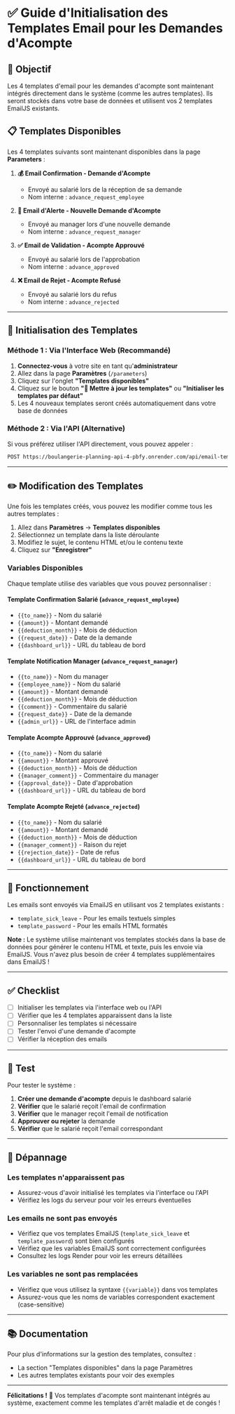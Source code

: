 # ✅ Guide d'Initialisation des Templates Email pour les Demandes d'Acompte

## 🎯 Objectif

Les 4 templates d'email pour les demandes d'acompte sont maintenant intégrés directement dans le système (comme les autres templates). Ils seront stockés dans votre base de données et utilisent vos 2 templates EmailJS existants.

## 📋 Templates Disponibles

Les 4 templates suivants sont maintenant disponibles dans la page **Parameters** :

1. **💰 Email Confirmation - Demande d'Acompte**
   - Envoyé au salarié lors de la réception de sa demande
   - Nom interne : `advance_request_employee`

2. **🔔 Email d'Alerte - Nouvelle Demande d'Acompte**
   - Envoyé au manager lors d'une nouvelle demande
   - Nom interne : `advance_request_manager`

3. **✅ Email de Validation - Acompte Approuvé**
   - Envoyé au salarié lors de l'approbation
   - Nom interne : `advance_approved`

4. **❌ Email de Rejet - Acompte Refusé**
   - Envoyé au salarié lors du refus
   - Nom interne : `advance_rejected`

---

## 🚀 Initialisation des Templates

### Méthode 1 : Via l'Interface Web (Recommandé)

1. **Connectez-vous** à votre site en tant qu'**administrateur**
2. Allez dans la page **Paramètres** (`/parameters`)
3. Cliquez sur l'onglet **"Templates disponibles"**
4. Cliquez sur le bouton **"🔄 Mettre à jour les templates"** ou **"Initialiser les templates par défaut"**
5. Les 4 nouveaux templates seront créés automatiquement dans votre base de données

### Méthode 2 : Via l'API (Alternative)

Si vous préférez utiliser l'API directement, vous pouvez appeler :

```bash
POST https://boulangerie-planning-api-4-pbfy.onrender.com/api/email-templates/initialize-defaults
```

---

## ✏️ Modification des Templates

Une fois les templates créés, vous pouvez les modifier comme tous les autres templates :

1. Allez dans **Paramètres** → **Templates disponibles**
2. Sélectionnez un template dans la liste déroulante
3. Modifiez le sujet, le contenu HTML et/ou le contenu texte
4. Cliquez sur **"Enregistrer"**

### Variables Disponibles

Chaque template utilise des variables que vous pouvez personnaliser :

#### Template Confirmation Salarié (`advance_request_employee`)
- `{{to_name}}` - Nom du salarié
- `{{amount}}` - Montant demandé
- `{{deduction_month}}` - Mois de déduction
- `{{request_date}}` - Date de la demande
- `{{dashboard_url}}` - URL du tableau de bord

#### Template Notification Manager (`advance_request_manager`)
- `{{to_name}}` - Nom du manager
- `{{employee_name}}` - Nom du salarié
- `{{amount}}` - Montant demandé
- `{{deduction_month}}` - Mois de déduction
- `{{comment}}` - Commentaire du salarié
- `{{request_date}}` - Date de la demande
- `{{admin_url}}` - URL de l'interface admin

#### Template Acompte Approuvé (`advance_approved`)
- `{{to_name}}` - Nom du salarié
- `{{amount}}` - Montant approuvé
- `{{deduction_month}}` - Mois de déduction
- `{{manager_comment}}` - Commentaire du manager
- `{{approval_date}}` - Date d'approbation
- `{{dashboard_url}}` - URL du tableau de bord

#### Template Acompte Rejeté (`advance_rejected`)
- `{{to_name}}` - Nom du salarié
- `{{amount}}` - Montant demandé
- `{{deduction_month}}` - Mois de déduction
- `{{manager_comment}}` - Raison du rejet
- `{{rejection_date}}` - Date de refus
- `{{dashboard_url}}` - URL du tableau de bord

---

## 🔄 Fonctionnement

Les emails sont envoyés via EmailJS en utilisant vos 2 templates existants :
- `template_sick_leave` - Pour les emails textuels simples
- `template_password` - Pour les emails HTML formatés

**Note :** Le système utilise maintenant vos templates stockés dans la base de données pour générer le contenu HTML et texte, puis les envoie via EmailJS. Vous n'avez plus besoin de créer 4 templates supplémentaires dans EmailJS !

---

## ✅ Checklist

- [ ] Initialiser les templates via l'interface web ou l'API
- [ ] Vérifier que les 4 templates apparaissent dans la liste
- [ ] Personnaliser les templates si nécessaire
- [ ] Tester l'envoi d'une demande d'acompte
- [ ] Vérifier la réception des emails

---

## 🧪 Test

Pour tester le système :

1. **Créer une demande d'acompte** depuis le dashboard salarié
2. **Vérifier** que le salarié reçoit l'email de confirmation
3. **Vérifier** que le manager reçoit l'email de notification
4. **Approuver ou rejeter** la demande
5. **Vérifier** que le salarié reçoit l'email correspondant

---

## 🐛 Dépannage

### Les templates n'apparaissent pas

- Assurez-vous d'avoir initialisé les templates via l'interface ou l'API
- Vérifiez les logs du serveur pour voir les erreurs éventuelles

### Les emails ne sont pas envoyés

- Vérifiez que vos templates EmailJS (`template_sick_leave` et `template_password`) sont bien configurés
- Vérifiez que les variables EmailJS sont correctement configurées
- Consultez les logs Render pour voir les erreurs détaillées

### Les variables ne sont pas remplacées

- Vérifiez que vous utilisez la syntaxe `{{variable}}` dans vos templates
- Assurez-vous que les noms de variables correspondent exactement (case-sensitive)

---

## 📚 Documentation

Pour plus d'informations sur la gestion des templates, consultez :
- La section "Templates disponibles" dans la page Paramètres
- Les autres templates existants pour voir des exemples

---

**Félicitations !** 🎉 Vos templates d'acompte sont maintenant intégrés au système, exactement comme les templates d'arrêt maladie et de congés !
